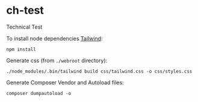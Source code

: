 # ch-test
Technical Test

To install node dependencies [Tailwind](https://tailwindcss.com):

```
npm install
```

Generate css (from `./webroot` directory):

```
./node_modules/.bin/tailwind build css/tailwind.css -o css/styles.css
```


Generate Composer Vendor and Autoload files:

```
composer dumpautoload -o
```